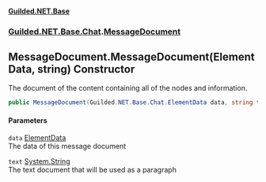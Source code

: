 #### [Guilded.NET.Base](Guilded_NET_Base.md 'Guilded.NET.Base')
### [Guilded.NET.Base.Chat](Guilded_NET_Base.md#Guilded_NET_Base_Chat 'Guilded.NET.Base.Chat').[MessageDocument](MessageDocument.md 'Guilded.NET.Base.Chat.MessageDocument')
## MessageDocument.MessageDocument(ElementData, string) Constructor
The document of the content containing all of the nodes and information.  
```csharp
public MessageDocument(Guilded.NET.Base.Chat.ElementData data, string text);
```
#### Parameters
<a name='Guilded_NET_Base_Chat_MessageDocument_MessageDocument(Guilded_NET_Base_Chat_ElementData_string)_data'></a>
`data` [ElementData](ElementData.md 'Guilded.NET.Base.Chat.ElementData')  
The data of this message document
  
<a name='Guilded_NET_Base_Chat_MessageDocument_MessageDocument(Guilded_NET_Base_Chat_ElementData_string)_text'></a>
`text` [System.String](https://docs.microsoft.com/en-us/dotnet/api/System.String 'System.String')  
The text document that will be used as a paragraph
  
